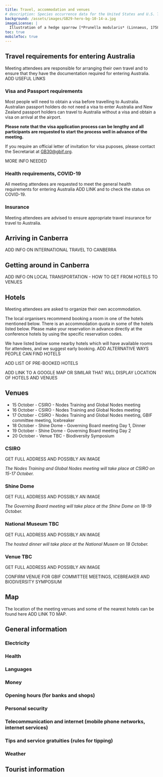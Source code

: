 ```yaml
---
title: Travel, accommodation and venues
# description: Species occurrence data for the United States and U.S. Territories.
background: /assets/images/GB29-hero-bg-10-14-a.jpg
imageLicense: |
  Illustration of a hedge sparrow [*Prunella modularis* (Linnaeus, 1758)](https://www.gbif.org/species/5231763)from Coloured illustrations of British birds, and their eggs. London: G.W. Nickisson,1842-1850. Via the [Biodiversity Heritage Library](https://flic.kr/p/2kSK8W3)
toc: true
mobileToc: true
---
```


## Travel requirements for entering Australia
Meeting attendees are responsible for arranging their own travel and to ensure that they have the documentation required for entering Australia. 
ADD USEFUL LINKS  

### Visa and Passport requirements
Most people will need to obtain a visa before travelling to Australia. Australian passport holders do not need a visa to enter Australia and New Zealand passport holders can travel to Australia without a visa and obtain a visa on arrival at the airport.  

**Please note that the visa application process can be lengthy and all participants are requested to start the process well in advance of the meeting.**  

If you require an official letter of invitation for visa puposes, please contact the Secretariat at [GB30@gbif.org](mailto:GB30@gbif.org). 

MORE INFO NEEDED

### Health requirements, COVID-19
All meeting attendees are requested to meet the general health requirements for entering Australia ADD LINK and to check the status on COVID-19.  


### Insurance
Meeting attendees are advised to ensure appropriate travel insurance for travel to Australia.  


## Arriving in Canberra

ADD INFO ON INTERNATIONAL TRAVEL TO CANBERRA  

## Getting around in Canberra
ADD INFO ON LOCAL TRANSPORTATION - HOW TO GET FROM HOTELS TO VENUES



## Hotels
Meeting attendees are asked to organize their own accommodation. 

The local organisers recommend booking a room in one of the hotels mentioned below. There is an accommodation quota in some of the hotels listed below. Please make your reservation in advance directly at the conference hotels by using the specific reservation codes.  

We have listed below some nearby hotels which will have available rooms for attendees, and we suggest early booking. 
ADD ALTERNATIVE WAYS PEOPLE CAN FIND HOTELS

ADD LIST OF PRE-BOOKED HOTELS

ADD LINK TO A GOOGLE MAP OR SIMILAR THAT WILL DISPLAY LOCATION OF HOTELS AND VENUES


## Venues

- 15 October - CSIRO - Nodes Training and Global Nodes meeting  
- 16 October - CSIRO - Nodes Training and Global Nodes meeting 
- 17 October - CSIRO - Nodes Training and Global Nodes meeting, GBIF committee meeting, Icebreaker
- 18 October - Shine Dome - Governing Board meeting Day 1, Dinner
- 19 October - Shine Dome - Governing Board meeting Day 2
- 20 October - Venue TBC - Biodiversity Symposium


### CSIRO 
GET FULL ADDRESS AND POSSIBLY AN IMAGE

*The Nodes Training and Global Nodes meeting will take place at CSIRO on 15-17 October.*  


### Shine Dome
GET FULL ADDRESS AND POSSIBLY AN IMAGE

*The Governing Board meeting will take place at the Shine Dome on 18-19 October.*

### National Museum TBC  
GET FULL ADDRESS AND POSSIBLY AN IMAGE

*The hosted dinner will take place at the National Musem on 18 October.*  

### Venue TBC
GET FULL ADDRESS AND POSSIBLY AN IMAGE

CONFIRM VENUE FOR GBIF COMMITTEE MEETINGS, ICEBREAKER AND BIODIVERSITY SYMPOSIUM



## Map
The location of the meeting venues and some of the nearest hotels can be found here ADD LINK TO MAP.

## General information

### Electricity

### Health


### Languages


### Money


### Opening hours (for banks and shops)


### Personal security


### Telecommunication and internet (mobile phone networks, internet services)


### Tips and service gratuities (rules for tipping)


### Weather


## Tourist information




